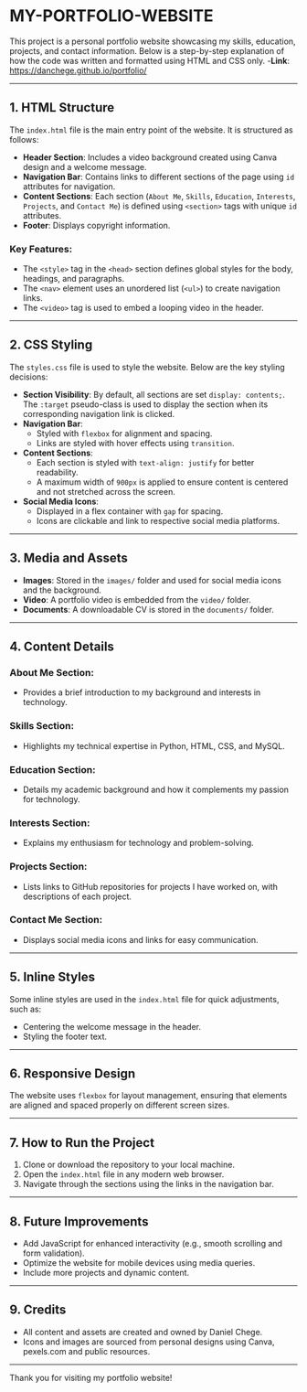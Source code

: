# MY-PORTFOLIO-WEBSITE

This project is a personal portfolio website showcasing my skills, education, projects, and contact information. Below is a step-by-step explanation of how the code was written and formatted using HTML and CSS only.
-**Link**: https://danchege.github.io/portfolio/

---

## 1. **HTML Structure**
The `index.html` file is the main entry point of the website. It is structured as follows:
- **Header Section**: Includes a video background created using Canva design and a welcome message.
- **Navigation Bar**: Contains links to different sections of the page using `id` attributes for navigation.
- **Content Sections**: Each section (`About Me`, `Skills`, `Education`, `Interests`, `Projects`, and `Contact Me`) is defined using `<section>` tags with unique `id` attributes.
- **Footer**: Displays copyright information.

### Key Features:
- The `<style>` tag in the `<head>` section defines global styles for the body, headings, and paragraphs.
- The `<nav>` element uses an unordered list (`<ul>`) to create navigation links.
- The `<video>` tag is used to embed a looping video in the header.

---

## 2. **CSS Styling**
The `styles.css` file is used to style the website. Below are the key styling decisions:
- **Section Visibility**: By default, all sections are set `display: contents;`. The `:target` pseudo-class is used to display the section when its corresponding navigation link is clicked.
- **Navigation Bar**:
  - Styled with `flexbox` for alignment and spacing.
  - Links are styled with hover effects using `transition`.
- **Content Sections**:
  - Each section is styled with `text-align: justify` for better readability.
  - A maximum width of `900px` is applied to ensure content is centered and not stretched across the screen.
- **Social Media Icons**:
  - Displayed in a flex container with `gap` for spacing.
  - Icons are clickable and link to respective social media platforms.

---

## 3. **Media and Assets**
- **Images**: Stored in the `images/` folder and used for social media icons and the background.
- **Video**: A portfolio video is embedded from the `video/` folder.
- **Documents**: A downloadable CV is stored in the `documents/` folder.

---

## 4. **Content Details**
### About Me Section:
- Provides a brief introduction to my background and interests in technology.

### Skills Section:
- Highlights my technical expertise in Python, HTML, CSS, and MySQL.

### Education Section:
- Details my academic background and how it complements my passion for technology.

### Interests Section:
- Explains my enthusiasm for technology and problem-solving.

### Projects Section:
- Lists links to GitHub repositories for projects I have worked on, with descriptions of each project.

### Contact Me Section:
- Displays social media icons and links for easy communication.

---

## 5. **Inline Styles**
Some inline styles are used in the `index.html` file for quick adjustments, such as:
- Centering the welcome message in the header.
- Styling the footer text.

---

## 6. **Responsive Design**
The website uses `flexbox` for layout management, ensuring that elements are aligned and spaced properly on different screen sizes.

---

## 7. **How to Run the Project**
1. Clone or download the repository to your local machine.
2. Open the `index.html` file in any modern web browser.
3. Navigate through the sections using the links in the navigation bar.

---

## 8. **Future Improvements**
- Add JavaScript for enhanced interactivity (e.g., smooth scrolling and form validation).
- Optimize the website for mobile devices using media queries.
- Include more projects and dynamic content.

---

## 9. **Credits**
- All content and assets are created and owned by Daniel Chege.
- Icons and images are sourced from personal designs using Canva, pexels.com and public resources.

---

Thank you for visiting my portfolio website!
